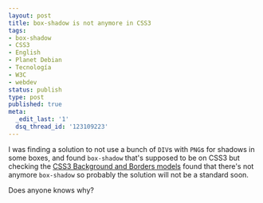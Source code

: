 ```yaml
---
layout: post
title: box-shadow is not anymore in CSS3
tags:
- box-shadow
- CSS3
- English
- Planet Debian
- Tecnología
- W3C
- webdev
status: publish
type: post
published: true
meta:
  _edit_last: '1'
  dsq_thread_id: '123109223'
---
```

I was finding a solution to not use a bunch of <code>DIV</code>s with <code>PNG</code>s for shadows in some boxes, and found <code>box-shadow</code> that's supposed to be on CSS3 but checking the <a href="http://www.w3.org/TR/css3-background/">CSS3 Background and Borders models</a> found that there's not anymore <code>box-shadow</code> so probably the solution will not be a standard soon.

Does anyone knows why?
